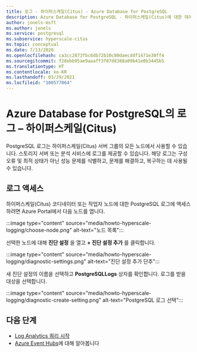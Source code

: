 ```yaml
---
title: 로그 - 하이퍼스케일(Citus) - Azure Database for PostgreSQL
description: Azure Database for PostgreSQL - 하이퍼스케일(Citus)에 대한 데이터베이스 로그에 액세스하는 방법
author: jonels-msft
ms.author: jonels
ms.service: postgresql
ms.subservice: hyperscale-citus
ms.topic: conceptual
ms.date: 7/13/2020
ms.openlocfilehash: ca3cc2873fbc6db72b10c80daecddf1471e30ff4
ms.sourcegitcommit: f28ebb95ae9aaaff3f87d8388a09b41e0b3445b5
ms.translationtype: HT
ms.contentlocale: ko-KR
ms.lasthandoff: 03/29/2021
ms.locfileid: "100577064"
---
```

# <a name="logs-in-azure-database-for-postgresql---hyperscale-citus"></a>Azure Database for PostgreSQL의 로그 – 하이퍼스케일(Citus)

PostgreSQL 로그는 하이퍼스케일(Citus) 서버 그룹의 모든 노드에서 사용할 수 있습니다. 스토리지 서버 또는 분석 서비스에 로그를 제공할 수 있습니다. 해당 로그는 구성 오류 및 최적 상태가 아닌 성능 문제를 식별하고, 문제를 해결하고, 복구하는 데 사용될 수 있습니다.

## <a name="accessing-logs"></a>로그 액세스

하이퍼스케일(Citus) 코디네이터 또는 작업자 노드에 대한 PostgreSQL 로그에 액세스하려면 Azure Portal에서 다음 노드를 엽니다.

:::image type="content" source="media/howto-hyperscale-logging/choose-node.png" alt-text="노드 목록":::

선택한 노드에 대해 **진단 설정** 을 열고 **+ 진단 설정 추가** 를 클릭합니다.

:::image type="content" source="media/howto-hyperscale-logging/diagnostic-settings.png" alt-text="진단 설정 추가 단추":::

새 진단 설정의 이름을 선택하고 **PostgreSQLLogs** 상자를 확인합니다.  로그를 받을 대상을 선택합니다.

:::image type="content" source="media/howto-hyperscale-logging/diagnostic-create-setting.png" alt-text="PostgreSQL 로그 선택":::

## <a name="next-steps"></a>다음 단계

- [Log Analytics 쿼리 시작](../azure-monitor/logs/log-analytics-tutorial.md)
- [Azure Event Hubs](../event-hubs/event-hubs-about.md)에 대해 알아봅니다